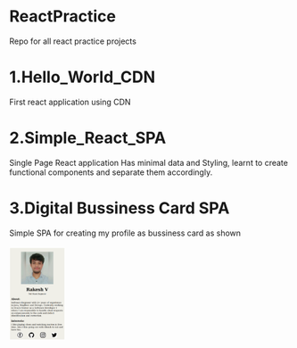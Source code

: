 # ReactPractice
Repo for all react practice projects

# 1.Hello_World_CDN
First react application using CDN

# 2.Simple_React_SPA
Single Page React application
Has minimal data and Styling, learnt to create functional components and separate them accordingly.

# 3.Digital Bussiness Card SPA
Simple SPA for creating my profile as bussiness card as shown
<br>
<br>
<img src = "3.BussinessCard_SPA/src/images/Output.png" width=100px>
